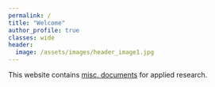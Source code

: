 ```yaml
---
permalink: /
title: "Welcome"
author_profile: true
classes: wide
header:
  image: /assets/images/header_image1.jpg
---
```



This website contains [misc. documents](documents) for applied research.
